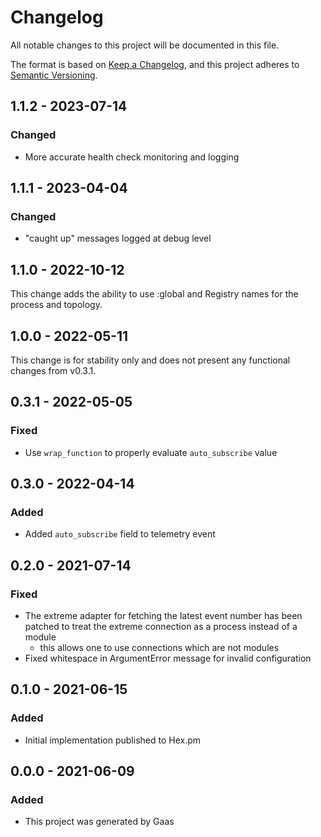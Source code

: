 # Changelog

All notable changes to this project will be documented in this file.

The format is based on [Keep a
Changelog](https://keepachangelog.com/en/1.0.0/), and this project adheres to
[Semantic Versioning](https://semver.org/spec/v2.0.0.html).

<!--

## UNRELEASED

-->

## 1.1.2 - 2023-07-14

### Changed

- More accurate health check monitoring and logging

## 1.1.1 - 2023-04-04

### Changed

- "caught up" messages logged at debug level

## 1.1.0 - 2022-10-12

This change adds the ability to use :global and Registry names for the process
and topology.

## 1.0.0 - 2022-05-11

This change is for stability only and does not present any functional
changes from v0.3.1.

## 0.3.1 - 2022-05-05

### Fixed

- Use `wrap_function` to properly evaluate `auto_subscribe` value

## 0.3.0 - 2022-04-14

### Added

- Added `auto_subscribe` field to telemetry event

## 0.2.0 - 2021-07-14

### Fixed

- The extreme adapter for fetching the latest event number has been patched
  to treat the extreme connection as a process instead of a module
  - this allows one to use connections which are not modules
- Fixed whitespace in ArgumentError message for invalid configuration

## 0.1.0 - 2021-06-15

### Added

- Initial implementation published to Hex.pm

## 0.0.0 - 2021-06-09

### Added

- This project was generated by Gaas
